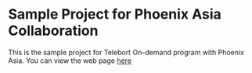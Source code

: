 # Sample Project for Phoenix Asia Collaboration
This is the sample project for Telebort On-demand program with Phoenix Asia.
You can view the web page [here](https://telebort-team.github.io/welcome-to-penang/ "Welcome To Penang")
